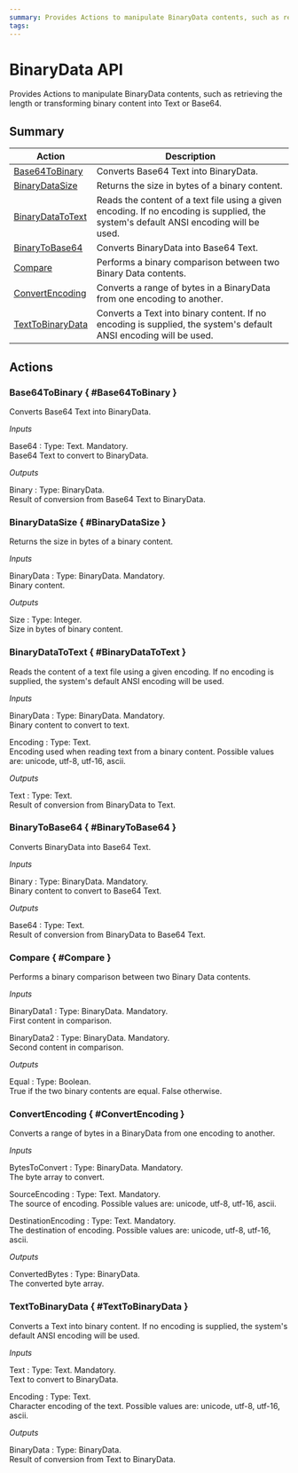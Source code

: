 ```yaml
---
summary: Provides Actions to manipulate BinaryData contents, such as retrieving the length or transforming binary content into Text.
tags: 
---
```


# BinaryData API


Provides Actions to manipulate BinaryData contents, such as retrieving the length or transforming binary content into Text or Base64.

## Summary

Action | Description
---|---
[Base64ToBinary](<#Base64ToBinary>) | Converts Base64 Text into BinaryData.
[BinaryDataSize](<#BinaryDataSize>) | Returns the size in bytes of a binary content.
[BinaryDataToText](<#BinaryDataToText>) | Reads the content of a text file using a given encoding. If no encoding is supplied, the system's default ANSI encoding will be used.
[BinaryToBase64](<#BinaryToBase64>) | Converts BinaryData into Base64 Text.
[Compare](<#Compare>) | Performs a binary comparison between two Binary Data contents.
[ConvertEncoding](<#ConvertEncoding>) | Converts a range of bytes in a BinaryData from one encoding to another.
[TextToBinaryData](<#TextToBinaryData>) | Converts a Text into binary content. If no encoding is supplied, the system's default ANSI encoding will be used.

## Actions

### Base64ToBinary { #Base64ToBinary }

Converts Base64 Text into BinaryData.

*Inputs*

Base64
:   Type: Text. Mandatory.  
    Base64 Text to convert to BinaryData.

*Outputs*

Binary
:   Type: BinaryData.  
    Result of conversion from Base64 Text to BinaryData.

### BinaryDataSize { #BinaryDataSize }

Returns the size in bytes of a binary content.

*Inputs*

BinaryData
:   Type: BinaryData. Mandatory.  
    Binary content.

*Outputs*

Size
:   Type: Integer.  
    Size in bytes of binary content.

### BinaryDataToText { #BinaryDataToText }

Reads the content of a text file using a given encoding. If no encoding is supplied, the system's default ANSI encoding will be used.

*Inputs*

BinaryData
:   Type: BinaryData. Mandatory.  
    Binary content to convert to text.

Encoding
:   Type: Text.  
    Encoding used when reading text from a binary content. Possible values are: unicode, utf-8, utf-16, ascii.

*Outputs*

Text
:   Type: Text.  
    Result of conversion from BinaryData to Text.

### BinaryToBase64 { #BinaryToBase64 }

Converts BinaryData into Base64 Text.

*Inputs*

Binary
:   Type: BinaryData. Mandatory.  
    Binary content to convert to Base64 Text.

*Outputs*

Base64
:   Type: Text.  
    Result of conversion from BinaryData to Base64 Text.

### Compare { #Compare }

Performs a binary comparison between two Binary Data contents.

*Inputs*

BinaryData1
:   Type: BinaryData. Mandatory.  
    First content in comparison.

BinaryData2
:   Type: BinaryData. Mandatory.  
    Second content in comparison.

*Outputs*

Equal
:   Type: Boolean.  
    True if the two binary contents are equal. False otherwise.

### ConvertEncoding { #ConvertEncoding }

Converts a range of bytes in a BinaryData from one encoding to another.

*Inputs*

BytesToConvert
:   Type: BinaryData. Mandatory.  
    The byte array to convert.

SourceEncoding
:   Type: Text. Mandatory.  
    The source of encoding. Possible values are: unicode, utf-8, utf-16, ascii.

DestinationEncoding
:   Type: Text. Mandatory.  
    The destination of encoding. Possible values are: unicode, utf-8, utf-16, ascii.

*Outputs*

ConvertedBytes
:   Type: BinaryData.  
    The converted byte array.

### TextToBinaryData { #TextToBinaryData }

Converts a Text into binary content. If no encoding is supplied, the system's default ANSI encoding will be used.

*Inputs*

Text
:   Type: Text. Mandatory.  
    Text to convert to BinaryData.

Encoding
:   Type: Text.  
    Character encoding of the text. Possible values are: unicode, utf-8, utf-16, ascii.

*Outputs*

BinaryData
:   Type: BinaryData.  
    Result of conversion from Text to BinaryData.


